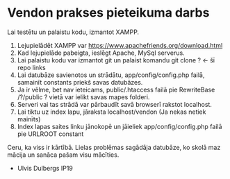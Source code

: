 # Vendon prakses pieteikuma darbs

Lai testētu un palaistu kodu, izmantot XAMPP.
  1. Lejupielādēt XAMPP var https://www.apachefriends.org/download.html
  2. Kad lejupielāde pabeigta, ieslēgt Apache, MySql serverus.
  3. Lai palaistu kodu var izmantot git un palaist komandu git clone ? <- šī repo links
  4. Lai datubāze savienotos un strādātu, app/config/config.php failā, samainīt constants priekš savas datubāzes.
  5. Ja ir vēlme, bet nav ieteicams, public/.htaccess failā pie RewriteBase /?/public ? vietā var ielikt savas mapes folderi.
  6. Serveri vai tas strādā var pārbaudīt savā browserī rakstot localhost.
  7. Lai tiktu uz index lapu, jāraksta localhost/vendon (Ja nekas netiek mainīts)
  8. Index lapas saites linku jānokopē un jāieliek app/config/config.php failā pie URLROOT constant
  
 
 Ceru, ka viss ir kārtībā. Lielas problēmas sagādāja datubāze, ko skolā maz mācija un sanāca pašam visu mācīties.
 - Ulvis Dulbergs IP19
